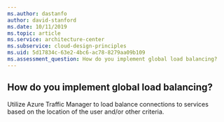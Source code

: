 ```yaml
---
ms.author: dastanfo
author: david-stanford
ms.date: 10/11/2019
ms.topic: article
ms.service: architecture-center
ms.subservice: cloud-design-principles
ms.uid: 5d17834c-63e2-4bc6-ac78-8279aa09b109
ms.assessment_question: How do you implement global load balancing?
---
```

## How do you implement global load balancing?

Utilize Azure Traffic Manager to load balance connections to services based on the location of the user and/or other criteria.
